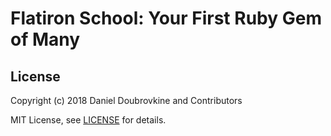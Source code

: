 # Flatiron School: Your First Ruby Gem of Many

## License

Copyright (c) 2018 Daniel Doubrovkine and Contributors

MIT License, see [LICENSE](LICENSE.md) for details.

